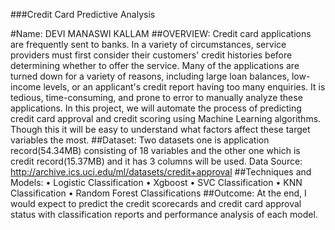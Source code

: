 ###Credit Card Predictive Analysis

#Name: DEVI MANASWI KALLAM
##OVERVIEW:
  Credit card applications are frequently sent to banks. In a variety of circumstances, service providers must first consider their customers' credit histories before determining whether to offer the service. Many of the applications are turned down for a variety of reasons, including large loan balances, low-income levels, or an applicant's credit report having too many enquiries. It is tedious, time-consuming, and prone to error to manually analyze these applications. In this project, we will automate the process of predicting credit card approval and credit scoring using Machine Learning algorithms. Though this it will be easy to understand what factors affect these target variables the most.
##Dataset:
Two datasets one is application record(54.34MB) consisting of 18 variables and the other one which is credit record(15.37MB) and it has 3 columns will be used.
Data Source: http://archive.ics.uci.edu/ml/datasets/credit+approval
##Techniques and Models:
•	Logistic Classification
•	Xgboost
•	SVC Classification
•	KNN Classification
•	Random Forest Classifications
##Outcome:
At the end, I would expect to predict the credit scorecards and credit card approval status with classification reports and performance analysis of each model.

